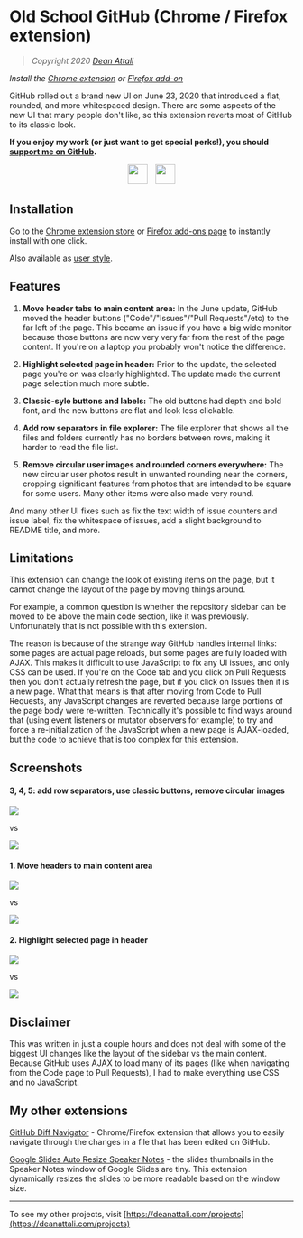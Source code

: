 # Old School GitHub (Chrome / Firefox extension)

> *Copyright 2020 [Dean Attali](https://deanattali.com)*


_Install the [Chrome extension](https://chrome.google.com/webstore/detail/old-school-github/blkkkhifjoiedclojflfcenbjigdajeb) or [Firefox add-on](https://addons.mozilla.org/addon/old-school-github/)_

GitHub rolled out a brand new UI on June 23, 2020 that introduced a flat, rounded, and more whitespaced design. There are some aspects of the new UI that many people don't like, so this extension reverts most of GitHub to its classic look.


**If you enjoy my work (or just want to get special perks!), you should [support me on GitHub](https://github.com/sponsors/daattali).**


<p align="center">

<a style="display: inline-block;" href="https://paypal.me/daattali">
<img height="35" src="https://camo.githubusercontent.com/0e9e5cac101f7093336b4589c380ab5dcfdcbab0/68747470733a2f2f63646e2e6a7364656c6976722e6e65742f67682f74776f6c66736f6e2f70617970616c2d6769746875622d627574746f6e40312e302e302f646973742f627574746f6e2e737667" />
</a>
<a style="display: inline-block; margin-left: 10px;" href="https://github.com/sponsors/daattali">
<img height="35" src="https://i.imgur.com/034B8vq.png" /> </a>

</p>

## Installation

Go to the [Chrome extension store](https://chrome.google.com/webstore/detail/old-school-github/blkkkhifjoiedclojflfcenbjigdajeb) or [Firefox add-ons page](https://addons.mozilla.org/addon/old-school-github/) to instantly install with one click.

Also available as [user style](css/osgh.user.css?raw=true).

## Features

1. **Move header tabs to main content area:** In the June update, GitHub moved the header buttons ("Code"/"Issues"/"Pull Requests"/etc) to the far left of the page. This became an issue if you have a big wide monitor because those buttons are now very very far from the rest of the page content. If you're on a laptop you probably won't notice the difference.

2. **Highlight selected page in header:** Prior to the update, the selected page you're on was clearly highlighted. The update made the current page selection much more subtle.

3. **Classic-syle buttons and labels:** The old buttons had depth and bold font, and the new buttons are flat and look less clickable.

4. **Add row separators in file explorer:** The file explorer that shows all the files and folders currently has no borders between rows, making it harder to read the file list.

5. **Remove circular user images and rounded corners everywhere:** The new circular user photos result in unwanted rounding near the corners, cropping significant features from photos that are intended to be square for some users. Many other items were also made very round.

And many other UI fixes such as fix the text width of issue counters and issue label, fix the whitespace of issues, add a slight background to README title, and more.

## Limitations

This extension can change the look of existing items on the page, but it cannot change the layout of the page by moving things around.

For example, a common question is whether the repository sidebar can be moved to be above the main code section, like it was previously. Unfortunately that is not possible with this extension.

The reason is because of the strange way GitHub handles internal links: some pages are actual page reloads, but some pages are fully loaded with AJAX. This makes it difficult to use JavaScript to fix any UI issues, and only CSS can be used. If you're on the Code tab and you click on Pull Requests then you don't actually refresh the page, but if you click on Issues then it is a new page. What that means is that after moving from Code to Pull Requests, any JavaScript changes are reverted because large portions of the page body were re-written. Technically it's possible to find ways around that (using event listeners or mutator observers for example) to try and force a re-initialization of the JavaScript when a new page is AJAX-loaded, but the code to achieve that is too complex for this extension.

## Screenshots

#### 3, 4, 5: add row separators, use classic buttons, remove circular images

[![](https://github.com/daattali/oldschool-github-extension/blob/master/img/doc/screenshot-main-before.PNG)](https://github.com/daattali/oldschool-github-extension/blob/master/img/doc/screenshot-main-before.PNG)

vs

[![](https://github.com/daattali/oldschool-github-extension/blob/master/img/doc/screenshot-main-after.PNG)](https://github.com/daattali/oldschool-github-extension/blob/master/img/doc/screenshot-main-after.PNG)

#### 1. Move headers to main content area

[![](https://github.com/daattali/oldschool-github-extension/blob/master/img/doc/screenshot-headers-before.PNG)](https://github.com/daattali/oldschool-github-extension/blob/master/img/doc/screenshot-headers-before.PNG)

vs

[![](https://github.com/daattali/oldschool-github-extension/blob/master/img/doc/screenshot-headers-after.PNG)](https://github.com/daattali/oldschool-github-extension/blob/master/img/doc/screenshot-headers-after.PNG)

#### 2. Highlight selected page in header

[![](https://github.com/daattali/oldschool-github-extension/blob/master/img/doc/screenshot-selected-before.PNG)](https://github.com/daattali/oldschool-github-extension/blob/master/img/doc/screenshot-selected-before.PNG)

vs

[![](https://github.com/daattali/oldschool-github-extension/blob/master/img/doc/screenshot-selected-after.PNG)](https://github.com/daattali/oldschool-github-extension/blob/master/img/doc/screenshot-selected-after.PNG)

## Disclaimer

This was written in just a couple hours and does not deal with some of the biggest UI changes like the layout of the sidebar vs the main content. Because GitHub uses AJAX to load many of its pages (like when navigating from the Code page to Pull Requests), I had to make everything use CSS and no JavaScript.

## My other extensions

[GitHub Diff Navigator](https://github.com/daattali/github-diff-navigator-extension) - Chrome/Firefox extension that allows you to easily navigate through the changes in a file that has been edited on GitHub.

[Google Slides Auto Resize Speaker Notes](https://github.com/daattali/gslides-betternotes-extension) - the slides thumbnails in the Speaker Notes window of Google Slides are tiny. This extension dynamically resizes the slides to be more readable based on the window size.

---

To see my other projects, visit [https://deanattali.com/projects](https://deanattali.com/projects)
